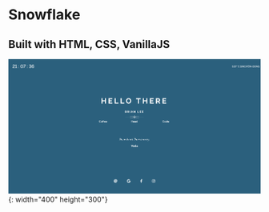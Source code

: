 # Snowflake

## Built with HTML, CSS, VanillaJS

![screenshot](https://github.com/brian7989/Snowflake/blob/master/images/screenshot.png){: width="400" height="300"}
